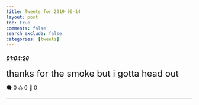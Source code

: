 ```yaml
---
title: Tweets for 2019-06-14
layout: post
toc: true
comments: false
search_exclude: false
categories: [tweets]
---
```



#### <a href = "https://twitter.com/deepfates/status/1139428366367391745">*01:04:26*</a>

<font size="5">thanks for the smoke but i gotta head out</font>



🗨️ 0 ♺ 0 🤍  0   

---
    
            
